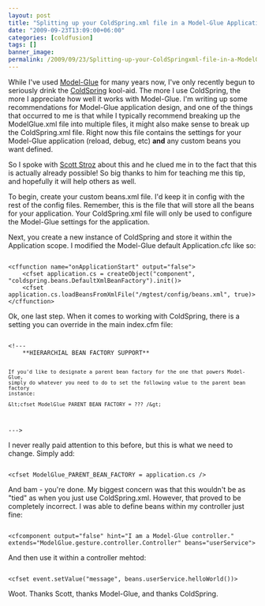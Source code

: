 ```yaml
---
layout: post
title: "Splitting up your ColdSpring.xml file in a Model-Glue Application"
date: "2009-09-23T13:09:00+06:00"
categories: [coldfusion]
tags: []
banner_image: 
permalink: /2009/09/23/Splitting-up-your-ColdSpringxml-file-in-a-ModelGlue-Application
---
```


While I've used <a href="http://www.model-glue.com">Model-Glue</a> for many years now, I've only recently begun to seriously drink the <a href="http://www.coldspringframework.org">ColdSpring</a> kool-aid. The more I use ColdSpring, the more I appreciate how well it works with Model-Glue. I'm writing up some recommendations for Model-Glue application design, and one of the things that occurred to me is that while I typically recommend breaking up the ModelGlue.xml file into multiple files, it might also make sense to break up the ColdSpring.xml file. Right now this file contains the settings for your Model-Glue application (reload, debug, etc) <b>and</b> any custom beans you want defined. 

So I spoke with <a href="http://www.boyzoid.com">Scott Stroz</a> about this and he clued me in to the fact that this is actually already possible! So big thanks to him for teaching me this tip, and hopefully it will help others as well.
<!--more-->
To begin, create your custom beans.xml file. I'd keep it in config with the rest of the config files. Remember, this is the file that will store all the beans for your application. Your ColdSpring.xml file will only be used to configure the Model-Glue settings for the application.

Next, you create a new instance of ColdSpring and store it within the Application scope. I modified the Model-Glue default Application.cfc like so:

<code>
&lt;cffunction name="onApplicationStart" output="false"&gt;
	&lt;cfset application.cs = createObject("component", "coldspring.beans.DefaultXmlBeanFactory").init()&gt;
	&lt;cfset application.cs.loadBeansFromXmlFile("/mgtest/config/beans.xml", true)&gt;
&lt;/cffunction&gt;
</code>

Ok, one last step. When it comes to working with ColdSpring, there is a setting you can override in the main index.cfm file:

<code>
&lt;!---
	**HIERARCHIAL BEAN FACTORY SUPPORT**

	If you'd like to designate a parent bean factory for the one that powers Model-Glue,
	simply do whatever you need to do to set the following value to the parent bean factory 
	instance:
	
	&lt;cfset ModelGlue_PARENT_BEAN_FACTORY = ??? /&gt;
---&gt;
</code>

I never really paid attention to this before, but this is what we need to change. Simply add:

<code>
&lt;cfset ModelGlue_PARENT_BEAN_FACTORY = application.cs /&gt;
</code>

And bam - you're done. My biggest concern was that this wouldn't be as "tied" as when you just use ColdSpring.xml. However, that proved to be completely incorrect. I was able to define beans within my controller just fine:

<code>
&lt;cfcomponent output="false" hint="I am a Model-Glue controller." extends="ModelGlue.gesture.controller.Controller" beans="userService"&gt;
</code>

And then use it within a controller mehtod:

<code>
&lt;cfset event.setValue("message", beans.userService.helloWorld())&gt;
</code>

Woot. Thanks Scott, thanks Model-Glue, and thanks ColdSpring.